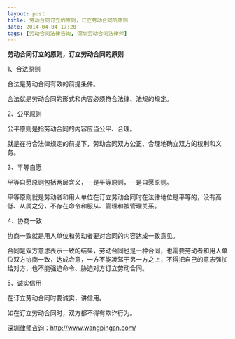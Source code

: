 ```yaml
---
layout: post
title: 劳动合同订立的原则，订立劳动合同的原则
date: 2014-04-04 17:20
tags: [劳动合同法律咨询, 深圳劳动合同法律师]
---
```

<strong>劳动合同订立的原则，订立劳动合同的原则</strong>

1、合法原则

合法是劳动合同有效的前提条件。

合法就是劳动合同的形式和内容必须符合法律、法规的规定。

2、公平原则

公平原则是指劳动合同的内容应当公平、合理。

就是在符合法律规定的前提下，劳动合同双方公正、合理地确立双方的权利和义务。

3、平等自愿

平等自愿原则包括两层含义，一是平等原则，一是自愿原则。

平等原则就是劳动者和用人单位在订立劳动合同时在法律地位是平等的，没有高低、从属之分，不存在命令和服从、管理和被管理关系。

4、协商一致

协商一致就是用人单位和劳动者要对合同的内容达成一致意见。

合同是双方意思表示一致的结果，劳动合同也是一种合同，也需要劳动者和用人单位双方协商一致，达成合意，一方不能凌驾于另一方之上，不得把自己的意志强加给对方，也不能强迫命令、胁迫对方订立劳动合同。

5、诚实信用

在订立劳动合同时要诚实，讲信用。

如在订立劳动合同时，双方都不得有欺诈行为。

<a href="http://www.wangpingan.com/">深圳律师咨询</a>：<a href="http://www.wangpingan.com/">http://www.wangpingan.com/</a>

